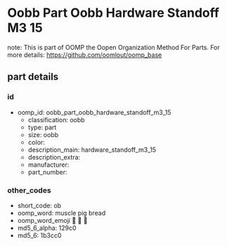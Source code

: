 # Oobb Part Oobb Hardware Standoff M3 15  

note: This is part of OOMP the Oopen Organization Method For Parts. For more details: https://github.com/oomlout/oomp_base

##  part details





### id
* oomp_id: oobb_part_oobb_hardware_standoff_m3_15
  * classification: oobb
  * type: part
  * size: oobb
  * color: 
  * description_main: hardware_standoff_m3_15
  * description_extra: 
  * manufacturer: 
  * part_number: 

### other_codes
* short_code: ob
* oomp_word: muscle pig bread
* oomp_word_emoji :muscle: :pig: :bread:
* md5_6_alpha: 129c0
* md5_6: 1b3cc0